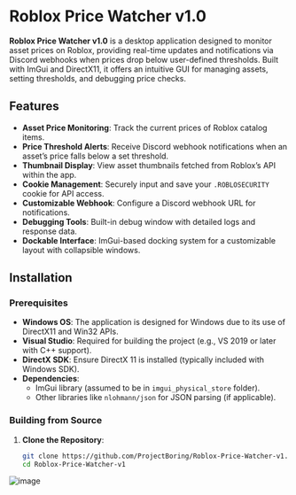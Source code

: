 # Roblox Price Watcher v1.0

**Roblox Price Watcher v1.0** is a desktop application designed to monitor asset prices on Roblox, providing real-time updates and notifications via Discord webhooks when prices drop below user-defined thresholds. Built with ImGui and DirectX11, it offers an intuitive GUI for managing assets, setting thresholds, and debugging price checks.

## Features

- **Asset Price Monitoring**: Track the current prices of Roblox catalog items.
- **Price Threshold Alerts**: Receive Discord webhook notifications when an asset’s price falls below a set threshold.
- **Thumbnail Display**: View asset thumbnails fetched from Roblox’s API within the app.
- **Cookie Management**: Securely input and save your `.ROBLOSECURITY` cookie for API access.
- **Customizable Webhook**: Configure a Discord webhook URL for notifications.
- **Debugging Tools**: Built-in debug window with detailed logs and response data.
- **Dockable Interface**: ImGui-based docking system for a customizable layout with collapsible windows.

## Installation

### Prerequisites
- **Windows OS**: The application is designed for Windows due to its use of DirectX11 and Win32 APIs.
- **Visual Studio**: Required for building the project (e.g., VS 2019 or later with C++ support).
- **DirectX SDK**: Ensure DirectX 11 is installed (typically included with Windows SDK).
- **Dependencies**: 
  - ImGui library (assumed to be in `imgui_physical_store` folder).
  - Other libraries like `nlohmann/json` for JSON parsing (if applicable).

### Building from Source
1. **Clone the Repository**:
   ```bash
   git clone https://github.com/ProjectBoring/Roblox-Price-Watcher-v1.git
   cd Roblox-Price-Watcher-v1


![image](https://github.com/user-attachments/assets/fd60f33d-9ef1-4d4d-ae8c-de6ac90ceb36)


